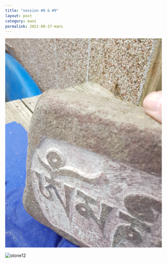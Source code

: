 ```yaml
---
title: "session #8 & #9"
layout: post
category: mani
permalink: 2021-08-27-mani
---
```


![stone11](/assets/images/mani/mani10/stone11.jpg)


![stone12](/assets/images/mani/mani10/stone12.jpg)
